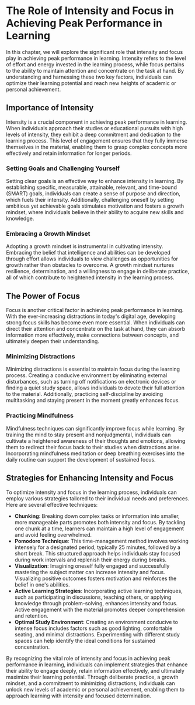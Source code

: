 The Role of Intensity and Focus in Achieving Peak Performance in Learning
====================================================================================

In this chapter, we will explore the significant role that intensity and focus play in achieving peak performance in learning. Intensity refers to the level of effort and energy invested in the learning process, while focus pertains to the ability to maintain attention and concentrate on the task at hand. By understanding and harnessing these two key factors, individuals can optimize their learning potential and reach new heights of academic or personal achievement.

Importance of Intensity
-----------------------

Intensity is a crucial component in achieving peak performance in learning. When individuals approach their studies or educational pursuits with high levels of intensity, they exhibit a deep commitment and dedication to the learning process. This level of engagement ensures that they fully immerse themselves in the material, enabling them to grasp complex concepts more effectively and retain information for longer periods.

### Setting Goals and Challenging Yourself

Setting clear goals is an effective way to enhance intensity in learning. By establishing specific, measurable, attainable, relevant, and time-bound (SMART) goals, individuals can create a sense of purpose and direction, which fuels their intensity. Additionally, challenging oneself by setting ambitious yet achievable goals stimulates motivation and fosters a growth mindset, where individuals believe in their ability to acquire new skills and knowledge.

### Embracing a Growth Mindset

Adopting a growth mindset is instrumental in cultivating intensity. Embracing the belief that intelligence and abilities can be developed through effort allows individuals to view challenges as opportunities for growth rather than obstacles to overcome. A growth mindset nurtures resilience, determination, and a willingness to engage in deliberate practice, all of which contribute to heightened intensity in the learning process.

The Power of Focus
------------------

Focus is another critical factor in achieving peak performance in learning. With the ever-increasing distractions in today's digital age, developing strong focus skills has become even more essential. When individuals can direct their attention and concentrate on the task at hand, they can absorb information more effectively, make connections between concepts, and ultimately deepen their understanding.

### Minimizing Distractions

Minimizing distractions is essential to maintain focus during the learning process. Creating a conducive environment by eliminating external disturbances, such as turning off notifications on electronic devices or finding a quiet study space, allows individuals to devote their full attention to the material. Additionally, practicing self-discipline by avoiding multitasking and staying present in the moment greatly enhances focus.

### Practicing Mindfulness

Mindfulness techniques can significantly improve focus while learning. By training the mind to stay present and nonjudgmental, individuals can cultivate a heightened awareness of their thoughts and emotions, allowing them to redirect their focus back to their studies when distractions arise. Incorporating mindfulness meditation or deep breathing exercises into the daily routine can support the development of sustained focus.

Strategies for Enhancing Intensity and Focus
--------------------------------------------

To optimize intensity and focus in the learning process, individuals can employ various strategies tailored to their individual needs and preferences. Here are several effective techniques:

* **Chunking**: Breaking down complex tasks or information into smaller, more manageable parts promotes both intensity and focus. By tackling one chunk at a time, learners can maintain a high level of engagement and avoid feeling overwhelmed.
* **Pomodoro Technique**: This time-management method involves working intensely for a designated period, typically 25 minutes, followed by a short break. This structured approach helps individuals stay focused during work intervals and replenish their energy during breaks.
* **Visualization**: Imagining oneself fully engaged and successfully mastering the subject matter can increase intensity and focus. Visualizing positive outcomes fosters motivation and reinforces the belief in one's abilities.
* **Active Learning Strategies**: Incorporating active learning techniques, such as participating in discussions, teaching others, or applying knowledge through problem-solving, enhances intensity and focus. Active engagement with the material promotes deeper comprehension and retention.
* **Optimal Study Environment**: Creating an environment conducive to intense focus includes factors such as good lighting, comfortable seating, and minimal distractions. Experimenting with different study spaces can help identify the ideal conditions for sustained concentration.

By recognizing the vital role of intensity and focus in achieving peak performance in learning, individuals can implement strategies that enhance their ability to engage deeply, retain information effectively, and ultimately maximize their learning potential. Through deliberate practice, a growth mindset, and a commitment to minimizing distractions, individuals can unlock new levels of academic or personal achievement, enabling them to approach learning with intensity and focused determination.

